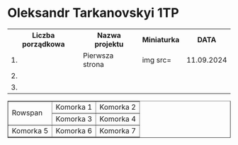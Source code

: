 # Oleksandr Tarkanovskyi 1TP

<table>
<tr>
  <th>Liczba porządkowa</th>
    <th>Nazwa projektu</th>
    <th>Miniaturka</th>
  <th>DATA</th>
</tr>
  <tr>
    <td>1.</td>
    <td>Pierwsza strona</td>
    <td>img src=</td>
    <td>11.09.2024</td>
  </tr>
  <tr>
    <td>2.</td>
    <td></td>
    <td></td>
    <td></td>
  </tr>
  <tr>
  <td>3.</td>
    <td></td>
    <td></td>
  <td></td>
  </tr>  
</table>
<html>
    <table border=1px>
        <tr>
            <td rowspan="2">Rowspan</td>
            <td>Komorka 1</td>
            <td>Komorka 2</td>
        </tr>
        <tr>
            <td>Komorka 3</td>
            <td>Komorka 4</td>
        </tr>
        <tr>
            <td>Komorka 5</td>
            <td>Komorka 6</td>
            <td>Komorka 7</td>
        </tr>
    </table>
</html>
